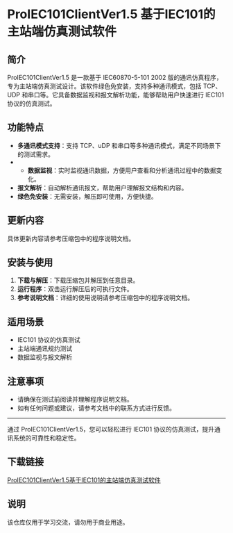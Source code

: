 # ProIEC101ClientVer1.5 基于IEC101的主站端仿真测试软件

## 简介
ProIEC101ClientVer1.5 是一款基于 IEC60870-5-101 2002 版的通讯仿真程序，专为主站端仿真测试设计。该软件绿色免安装，支持多种通讯模式，包括 TCP、UDP 和串口等。它具备数据监视和报文解析功能，能够帮助用户快速进行 IEC101 协议的仿真测试。

## 功能特点
- **多通讯模式支持**：支持 TCP、uDP 和串口等多种通讯模式，满足不同场景下的测试需求。
- - **数据监视**：实时监视通讯数据，方便用户查看和分析通讯过程中的数据变化。
- **报文解析**：自动解析通讯报文，帮助用户理解报文结构和内容。
- **绿色免安装**：无需安装，解压即可使用，方便快捷。

## 更新内容
具体更新内容请参考压缩包中的程序说明文档。

## 安装与使用
1. **下载与解压**：下载压缩包并解压到任意目录。
2. **运行程序**：双击运行解压后的可执行文件。
3. **参考说明文档**：详细的使用说明请参考压缩包中的程序说明文档。

## 适用场景
- IEC101 协议的仿真测试
- 主站端通讯规约测试
- 数据监视与报文解析

## 注意事项
- 请确保在测试前阅读并理解程序说明文档。
- 如有任何问题或建议，请参考文档中的联系方式进行反馈。

---

通过 ProIEC101ClientVer1.5，您可以轻松进行 IEC101 协议的仿真测试，提升通讯系统的可靠性和稳定性。

## 下载链接
[ProIEC101ClientVer1.5基于IEC101的主站端仿真测试软件](https://pan.quark.cn/s/322371e3e982)

## 说明

该仓库仅用于学习交流，请勿用于商业用途。

